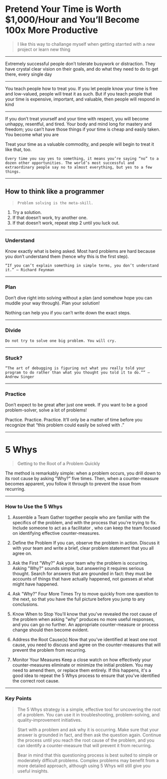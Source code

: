 # Pretend Your Time is Worth $1,000/Hour and You’ll Become 100x More Productive

> I like this way to challange myself when getting starrted with a new project or learn new thing

-----------------------------------------

Extremely successful people don’t tolerate busywork or distraction. They have crystal clear vision on their goals, and do what they need to do to get there, every single day

-----------------------------------------

You teach people how to treat you.
If you let people know your time is free and low-valued, people will treat it as such.
But if you teach people that your time is expensive, important, and valuable, then people will respond in kind

-----------------------------------------

If you don’t treat yourself and your time with respect, you will become unhappy, resentful, and tired. Your body and mind long for mastery and freedom; you can’t have those things if your time is cheap and easily taken.
You become what you are

Treat your time as a valuable commodity, and people will begin to treat it like that, too.

`Every time you say yes to something, it means you’re saying “no” to a dozen other opportunities. The world’s most successful and extraordinary people say no to almost everything, but yes to a few things.`

-----------------------------------------

## How to think like a programmer 

> `Problem solving is the meta-skill.`

1. Try a solution.
2. If that doesn’t work, try another one.
3. If that doesn’t work, repeat step 2 until you luck out.

-----------------------------------------

### Understand

Know exactly what is being asked. Most hard problems are hard because you don’t understand them (hence why this is the first step).

`“If you can’t explain something in simple terms, you don’t understand it.” — Richard Feynman`

-----------------------------------------

### Plan

Don’t dive right into solving without a plan (and somehow hope you can muddle your way through). Plan your solution!

Nothing can help you if you can’t write down the exact steps.

-----------------------------------------

### Divide

`Do not try to solve one big problem. You will cry.`

-----------------------------------------

### Stuck?

`“The art of debugging is figuring out what you really told your program to do rather than what you thought you told it to do.”” — Andrew Singer`

-----------------------------------------

### Practice 

Don’t expect to be great after just one week. If you want to be a good problem-solver, solve a lot of problems!

Practice. Practice. Practice. It’ll only be a matter of time before you recognize that “this problem could easily be solved with <insert concept here>.”


-----------------------------------------

# 5 Whys 

> Getting to the Root of a Problem Quickly


The method is remarkably simple: when a problem occurs, you drill down to its root cause by asking "Why?" five times. Then, when a counter-measure becomes apparent, you follow it through to prevent the issue from recurring.

-----------------------------------

### How to Use the 5 Whys

1. Assemble a Team
Gather together people who are familiar with the specifics of the problem, and with the process that you're trying to fix. Include someone to act as a facilitator , who can keep the team focused on identifying effective counter-measures. 

2. Define the Problem
If you can, observe the problem in action. Discuss it with your team and write a brief, clear problem statement that you all agree on.

3. Ask the First "Why?"
Ask your team why the problem is occurring.
Asking "Why?" sounds simple, but answering it requires serious thought. Search for answers that are grounded in fact: they must be accounts of things that have actually happened, not guesses at what might have happened.

4. Ask "Why?" Four More Times
Try to move quickly from one question to the next, so that you have the full picture before you jump to any conclusions.

5. Know When to Stop
You'll know that you've revealed the root cause of the problem when asking "why" produces no more useful responses, and you can go no further. An appropriate counter-measure or process change should then become evident.

6. Address the Root Cause(s)
Now that you've identified at least one root cause, you need to discuss and agree on the counter-measures that will prevent the problem from recurring.

7. Monitor Your Measures
Keep a close watch on how effectively your counter-measures eliminate or minimize the initial problem. You may need to amend them, or replace them entirely. If this happens, it's a good idea to repeat the 5 Whys process to ensure that you've identified the correct root cause.

------------------------------------------- 

### Key Points

> The 5 Whys strategy is a simple, effective tool for uncovering the root of a problem. You can use it in troubleshooting, problem-solving, and quality-improvement initiatives.

> Start with a problem and ask why it is occurring. Make sure that your answer is grounded in fact, and then ask the question again. Continue the process until you reach the root cause of the problem, and you can identify a counter-measure that will prevent it from recurring.

> Bear in mind that this questioning process is best suited to simple or moderately difficult problems. Complex problems may benefit from a more detailed approach, although using 5 Whys will still give you useful insights.